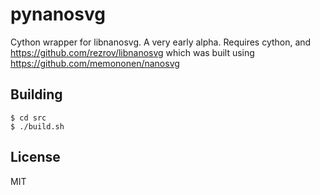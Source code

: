 pynanosvg
=========

Cython wrapper for libnanosvg. A very early alpha. Requires cython, and https://github.com/rezrov/libnanosvg which was built using https://github.com/memononen/nanosvg

## Building

```
$ cd src
$ ./build.sh
```

## License

MIT
